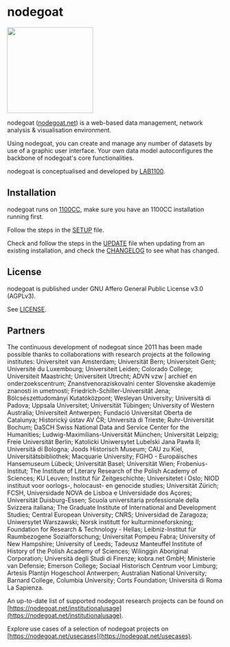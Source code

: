 # nodegoat

<img src="https://nodegoat.net/css/image.png" width="200" height="200" />

nodegoat ([nodegoat.net](https://nodegoat.net)) is a web-based data management, network analysis & visualisation environment.

Using nodegoat, you can create and manage any number of datasets by use of a graphic user interface. Your own data model autoconfigures the backbone of nodegoat's core functionalities.

nodegoat is conceptualised and developed by [LAB1100](https://lab1100.com).

## Installation

nodegoat runs on [1100CC](https://lab1100.com/1100cc), make sure you have an 1100CC installation running first.

Follow the steps in the [SETUP](SETUP.md) file.

Check and follow the steps in the [UPDATE](UPDATE.md) file when updating from an existing installation, and check the [CHANGELOG](CHANGELOG.md) to see what has changed.

## License

nodegoat is published under GNU Affero General Public License v3.0 (AGPLv3). 

See [LICENSE](LICENSE.txt).

## Partners

The continuous development of nodegoat since 2011 has been made possible thanks to collaborations with research projects at the following institutes: Universiteit van Amsterdam; Universität Bern; Universiteit Gent; Université du Luxembourg; Universiteit Leiden; Colorado College; Universiteit Maastricht; Universiteit Utrecht; ADVN vzw | archief en onderzoekscentrum; Znanstvenoraziskovalni center Slovenske akademije znanosti in umetnosti; Friedrich-Schiller-Universität Jena; Bölcsészettudományi Kutatóközpont; Wesleyan University; Università di Padova; Uppsala Universitet; Universität Tübingen; University of Western Australia; Universiteit Antwerpen; Fundació Universitat Oberta de Catalunya; Historický ústav AV ČR; Università di Trieste; Ruhr-Universität Bochum; DaSCH Swiss National Data and Service Center for the Humanities; Ludwig-Maximilians-Universität München; Universität Leipzig; Freie Universität Berlin; Katolicki Uniwersytet Lubelski Jana Pawła II; Università di Bologna; Joods Historisch Museum; CAU zu Kiel, Universitätsbibliothek; Macquarie University; FGHO - Europäisches Hansemuseum Lübeck; Universität Basel; Universität Wien; Frobenius-Institut; The Institute of Literary Research of the Polish Academy of Sciences; KU Leuven; Institut für Zeitgeschichte; Universitetet i Oslo; NIOD instituut voor oorlogs-, holocaust- en genocide studies; Universität Zürich; FCSH, Universidade NOVA de Lisboa e Universidade dos Açores; Universität Duisburg-Essen; Scuola universitaria professionale della Svizzera italiana; The Graduate Institute of International and Development Studies; Central European University; CNRS; Universidad de Zaragoza; Uniwersytet Warszawski; Norsk institutt for kulturminneforskning; Foundation for Research & Technology - Hellas; Leibniz-Institut für Raumbezogene Sozialforschung; Universitat Pompeu Fabra; University of New Hampshire; University of Leeds; Tadeusz Manteuffel Institute of History of the Polish Academy of Sciences; Wilinggin Aboriginal Corporation; Università degli Studi di Firenze; kobra.net GmbH; Ministerie van Defensie; Emerson College; Sociaal Historisch Centrum voor Limburg; Artesis Plantijn Hogeschool Antwerpen; Australian National University; Barnard College, Columbia University; Corts Foundation; Università di Roma La Sapienza.

An up-to-date list of supported nodegoat research projects can be found on [https://nodegoat.net/institutionalusage](https://nodegoat.net/institutionalusage).

Explore use cases of a selection of nodegoat projects on [https://nodegoat.net/usecases](https://nodegoat.net/usecases).
